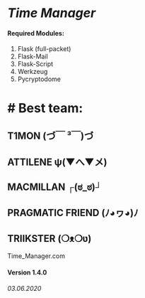 # _Time Manager_
#### Required Modules:
1) Flask (full-packet)
2) Flask-Mail
3) Flask-Script
4) Werkzeug
5) Pycryptodome

#  # Best team:
## T1MON (づ￣ ³￣)づ
## ATTILENE ψ(▼へ▼メ)
## MACMILLAN ┌(ಠ_ಠ)┘ 
## PRAGMATIC FRIEND (ﾉ◕ヮ◕)ﾉ 
## TRIIKSTER (❍ᴥ❍ʋ) 

Time_Manager.com

#### Version 1.4.0
###### 03.06.2020